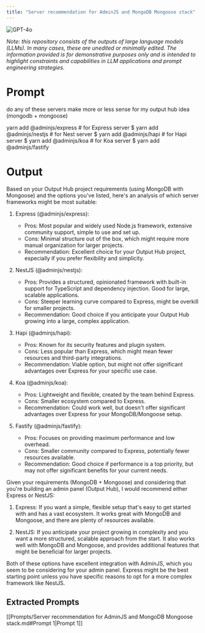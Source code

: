 ```yaml
---
title: "Server recommendation for AdminJS and MongoDB Mongoose stack"
---
```

![GPT-4o](https://img.shields.io/badge/GPT--4o-3333FF?style=for-the-badge&logo=openai&logoColor=white)



*Note: this repository consists of the outputs of large language models (LLMs). In many cases, these are unedited or minimally edited. The information provided is for demonstrative purposes only and is intended to highlight constraints and capabilities in LLM applications and prompt engineering strategies.*


# Prompt

do any of these servers make more or less sense for my output hub idea (mongodb + mongoose)

yarn add @adminjs/express                # for Express server
$ yarn add @adminjs/nestjs                 # for Nest server
$ yarn add @adminjs/hapi                   # for Hapi server
$ yarn add @adminjs/koa                    # for Koa server
$ yarn add @adminjs/fastify

# Output

Based on your Output Hub project requirements (using MongoDB with Mongoose) and the options you've listed, here's an analysis of which server frameworks might be most suitable:

1. Express (@adminjs/express):
   - Pros: Most popular and widely used Node.js framework, extensive community support, simple to use and set up.
   - Cons: Minimal structure out of the box, which might require more manual organization for larger projects.
   - Recommendation: Excellent choice for your Output Hub project, especially if you prefer flexibility and simplicity.

2. NestJS (@adminjs/nestjs):
   - Pros: Provides a structured, opinionated framework with built-in support for TypeScript and dependency injection. Good for large, scalable applications.
   - Cons: Steeper learning curve compared to Express, might be overkill for smaller projects.
   - Recommendation: Good choice if you anticipate your Output Hub growing into a large, complex application.

3. Hapi (@adminjs/hapi):
   - Pros: Known for its security features and plugin system.
   - Cons: Less popular than Express, which might mean fewer resources and third-party integrations.
   - Recommendation: Viable option, but might not offer significant advantages over Express for your specific use case.

4. Koa (@adminjs/koa):
   - Pros: Lightweight and flexible, created by the team behind Express.
   - Cons: Smaller ecosystem compared to Express.
   - Recommendation: Could work well, but doesn't offer significant advantages over Express for your MongoDB/Mongoose setup.

5. Fastify (@adminjs/fastify):
   - Pros: Focuses on providing maximum performance and low overhead.
   - Cons: Smaller community compared to Express, potentially fewer resources available.
   - Recommendation: Good choice if performance is a top priority, but may not offer significant benefits for your current needs.

Given your requirements (MongoDB + Mongoose) and considering that you're building an admin panel (Output Hub), I would recommend either Express or NestJS:

1. Express: If you want a simple, flexible setup that's easy to get started with and has a vast ecosystem. It works great with MongoDB and Mongoose, and there are plenty of resources available.

2. NestJS: If you anticipate your project growing in complexity and you want a more structured, scalable approach from the start. It also works well with MongoDB and Mongoose, and provides additional features that might be beneficial for larger projects.

Both of these options have excellent integration with AdminJS, which you seem to be considering for your admin panel. Express might be the best starting point unless you have specific reasons to opt for a more complex framework like NestJS.

 





## Extracted Prompts
[[Prompts/Server recommendation for AdminJS and MongoDB Mongoose stack.md#Prompt 1|Prompt 1]]
